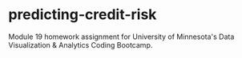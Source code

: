 # predicting-credit-risk
Module 19 homework assignment for University of Minnesota's Data Visualization &amp; Analytics Coding Bootcamp.

